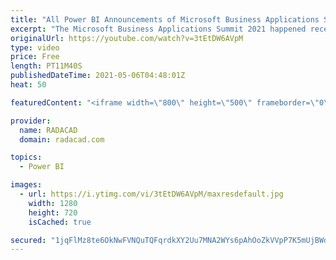 ```yaml
---
title: "All Power BI Announcements of Microsoft Business Applications Summit 2021 in One Place"
excerpt: "The Microsoft Business Applications Summit 2021 happened recently, just a couple of weeks after the Power BI Summit, and there were a bunch of exciting announcements and updates from the Power BI team. If you missed seeing them all in one place, this article and video are a nutshell of all of those in"
originalUrl: https://youtube.com/watch?v=3tEtDW6AVpM
type: video
price: Free
length: PT11M40S
publishedDateTime: 2021-05-06T04:48:01Z
heat: 50

featuredContent: "<iframe width=\"800\" height=\"500\" frameborder=\"0\" src=\"https://www.youtube.com/embed/3tEtDW6AVpM\" allow=\"accelerometer; autoplay; encrypted-media; gyroscope; picture-in-picture\" allowfullscreen></iframe>"

provider:
  name: RADACAD
  domain: radacad.com

topics:
  - Power BI

images:
  - url: https://i.ytimg.com/vi/3tEtDW6AVpM/maxresdefault.jpg
    width: 1280
    height: 720
    isCached: true

secured: "1jqFlMz8te6OkNwFVNQuTQFqrdkXY2Uu7MNA2WYs6pAhOoZkVVpP7K5mUjBWdDqO4qP8k1smPHXu12RQmLvYv4dgvKn0/nwitPqTnamHpo7gVThflg1ym8+59KcZF4Fb0TILsp3MGUJWVa40k6vl6Ea9vUCdiCFLmR+sbP3sj4VSYLVs4TzrzGeINU99pyFqMFZ8ICLDcbvbRSNB0QNXQqYYUxlz698d1ellkRxGUtTfQj6/PNNjCkXLvxfqdMUBSa0xXqvrvc7lymZHxg1eE3Djq1KzDiqUJN/XY8h1+rKbcyL3/wFJQGoS7moaTni0CO0nztIe4b/YWAmW0cmEBGW76mGgGmEvtNOeJizh6rnqcXLL6WSYuHH2oomtPZKj0AULevzahTyP3qbNemUp1rN6u7P5UQl0sTT8Q/naw2g=;VmvqKsHiYPyv2hDuxfOaFg=="
---
```


